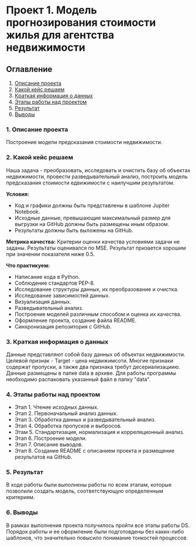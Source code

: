 # Проект 1. Модель прогнозирования стоимости жилья для агентства недвижимости
## Оглавление
1. [Описание проекта](#1-описание-проекта)
2. [Какой кейс решаем](#2-какой-кейс-решаем)
3. [Краткая информация о данных](#3-краткая-информация-о-данных)
4. [Этапы работы над проектом](#4-этапы-работы-над-проектом)
5. [Результат](#5-результат)
6. [Выводы](#6-выводы)

### 1. Описание проекта
Построение модели предсказания стоимости недвижимости.

### 2. Какой кейс решаем
Наша задача - преобразовать, исследовать и очистить базу об объектах недвижимости, провести разведывательный анализ, построить модель предсказания стоимости едвижимости с наилучшим результатом.

**Условия:**
* Код и графики должны быть представлены в шаблоне Jupiter Notebook.
* Исходные данные, превышающие максимальный размер для выгрузки на GitHub должны быть размещены иным образом.
* Результаты должны быть выложены на GitHub.

**Метрика качества:**
Критерии оценки качества условиями задачи не заданы. Результаты оценивался по MSE. Результат призается хорошим при значении показателя ниже 0.5.

**Что практикуем:**
* Написание кода в Python.
* Соблюдение стандартов PEP-8.
* Исследование структуры данных, их преобразование и очистка.
* Исследование зависимостей данных.
* Визуализация данных.
* Разведывательный анализ.
* Построение моделей различным способом и оценка их качества.
* Оформление проекта, создание файла README.
* Синхронизация репозитория с GitHub.

### 3. Краткая информация о данных
Данные представляют собой базу данных об объектах недвижимости. Целевой признак - Target - цена недвижимсоти. Многие признаки содержат пропуски, а также два признака требут десериализациию.
Данные размещены в папке data в архиве.
Для работы программы необходимо распаковать указанный файл в папку "data".

### 4. Этапы работы над проектом
* Этап 1. Чтение исходных данных.
* Этап 2. Первоначальный анализ данных.
* Этап 3. Обработка данных и разведывательный анализ.
* Этап 4. Обработка пропусков и выбросов.
* Этам 5. Стандартизация, нормализация и корреляционный анализ.
* Этап 6. Построение модели.
* Этап 7. Описание выводов.
* Этап 8. Создание README с описанием проекта и размещение результатов на GitHub.

### 5. Результат
В ходе работы были выполнены работы по всем этапам, которые позволили создать модель, соответствующую определенным критериям.

### 6. Выводы
В рамках выполнения проекта получилось пройти все этапы работы DS. Порядок работы и ее оформление были подготовдены без каких-либо шаблонов, что значительно повысило понимание тонкостей процессов.
